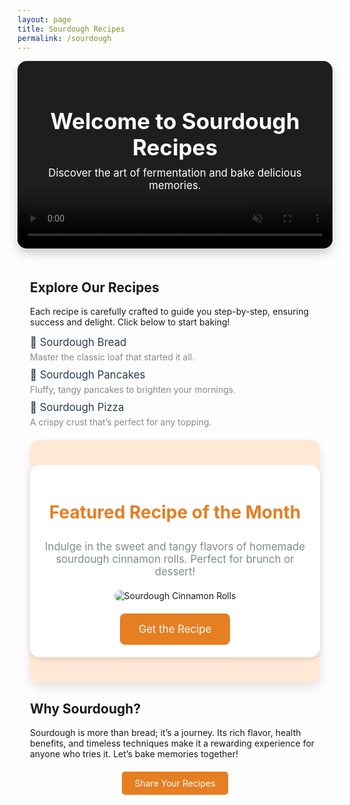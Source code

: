 ```yaml
---
layout: page
title: Sourdough Recipes
permalink: /sourdough
---
```


<!-- Video Background with Text Overlay -->
<div style="position: relative; overflow: hidden; height: 300px; border-radius: 15px; box-shadow: 0 8px 15px rgba(0, 0, 0, 0.2);">
  <!-- Background Video -->
  <video autoplay muted loop playsinline style="position: absolute; top: 0; left: 0; width: 100%; height: 100%; object-fit: cover;">
    <source src="{{ site.baseurl }}/assets/videos/loop.mp4" type="video/mp4">
    Your browser does not support the video tag.
  </video>

  <!-- Full Overlay -->
  <div style="position: absolute; top: 0; left: 0; right: 0; bottom: 0; background: rgba(0, 0, 0, 0.4); display: flex; align-items: center; justify-content: center; z-index: 1;">
    <div style="text-align: center; color: white; padding: 20px;">
      <h1 style="font-size: 2.5em; margin: 0;">Welcome to Sourdough Recipes</h1>
      <p style="font-size: 1.2em; margin-top: 10px;">Discover the art of fermentation and bake delicious memories.</p>
    </div>
  </div>
</div>

<!-- Content Section -->
<div class="container" style="padding: 20px;">
  <h2>Explore Our Recipes</h2>
  <p>Each recipe is carefully crafted to guide you step-by-step, ensuring success and delight. Click below to start baking!</p>
  
  <ul style="list-style-type: none; padding: 0;">
    <li style="margin: 10px 0;">
      <a href="{{ site.baseurl }}/sourdough-bread-post" style="text-decoration: none; color: #2c3e50; font-size: 1.2em;">
        🥖 Sourdough Bread
      </a>
      <p style="margin: 5px 0; color: #7f8c8d;">Master the classic loaf that started it all.</p>
    </li>
    <li style="margin: 10px 0;">
      <a href="{{ site.baseurl }}/sourdough-pancakes-post" style="text-decoration: none; color: #2c3e50; font-size: 1.2em;">
        🥞 Sourdough Pancakes
      </a>
      <p style="margin: 5px 0; color: #7f8c8d;">Fluffy, tangy pancakes to brighten your mornings.</p>
    </li>
    <li style="margin: 10px 0;">
      <a href="{{ site.baseurl }}/sourdough-pizza-post" style="text-decoration: none; color: #2c3e50; font-size: 1.2em;">
        🍕 Sourdough Pizza
      </a>
      <p style="margin: 5px 0; color: #7f8c8d;">A crispy crust that’s perfect for any topping.</p>
    </li>
  </ul>

  <!-- Featured Recipe Section -->
  <div style="background-color: #ffe9d6; padding: 40px 0; margin: 20px 0; border-radius: 15px; box-shadow: 0 8px 15px rgba(0, 0, 0, 0.1);">
    <div style="max-width: 800px; margin: 0 auto; padding: 20px; background: white; border-radius: 15px; box-shadow: 0 4px 8px rgba(0, 0, 0, 0.1); text-align: center;">
      <h3 style="color: #e67e22; font-size: 2em;">Featured Recipe of the Month</h3>
      <p style="color: #7f8c8d; font-size: 1.2em; margin-bottom: 20px;">Indulge in the sweet and tangy flavors of homemade sourdough cinnamon rolls. Perfect for brunch or dessert!</p>
      <img src="{{ site.baseurl }}/assets/images/Image 1.png" alt="Sourdough Cinnamon Rolls" style="max-width: 100%; border-radius: 10px; margin-bottom: 20px;">
      <div>
        <a href="{{ site.baseurl }}/sourdough-cinnamon-rolls-post" style="padding: 15px 30px; background-color: #e67e22; color: white; text-decoration: none; border-radius: 8px; font-size: 1.2em; transition: all 0.3s ease-in-out; display: inline-block;">
          Get the Recipe
        </a>
      </div>
    </div>
  </div>

  <!-- Why Sourdough Section -->
  <h2>Why Sourdough?</h2>
  <p>Sourdough is more than bread; it’s a journey. Its rich flavor, health benefits, and timeless techniques make it a rewarding experience for anyone who tries it. Let’s bake memories together!</p>
  
  <div style="text-align: center; margin-top: 30px;">
    <a href="{{ site.baseurl }}/contact" style="padding: 10px 20px; background-color: #e67e22; color: white; text-decoration: none; border-radius: 5px;">Share Your Recipes</a>
  </div>
</div>
